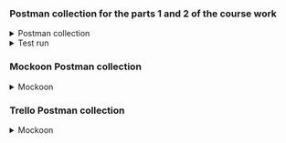 ### **Postman collection for the parts 1 and 2 of the course work**

<details>
<summary> Postman collection</summary> 
 
 [Курсовая Работа 2.postman_collection.json](https://github.com/AlexDor001/Portfolio_Alexander/files/13208636/2.postman_collection.json)   
 
  </details>

  <details>
<summary> Test run</summary> 
    
  [Курсовая Работа 2.postman_test_run.json](https://github.com/AlexDor001/Portfolio_Alexander/files/13208634/2.postman_test_run.json)

  </details>


### **Mockoon Postman collection**

  <details>
<summary> Mockoon</summary> 
    
[Mockoon.postman_collection.json](https://github.com/AlexDor001/Portfolio_Alexander/files/13218065/Mockoon.postman_collection.json)

  </details> 


### **Trello Postman collection**

  <details>
<summary> Mockoon</summary> 
    
[Trello.postman_collection.json](https://github.com/AlexDor001/Portfolio_Alexander/files/13218127/Trello.postman_collection.json)

  </details> 

